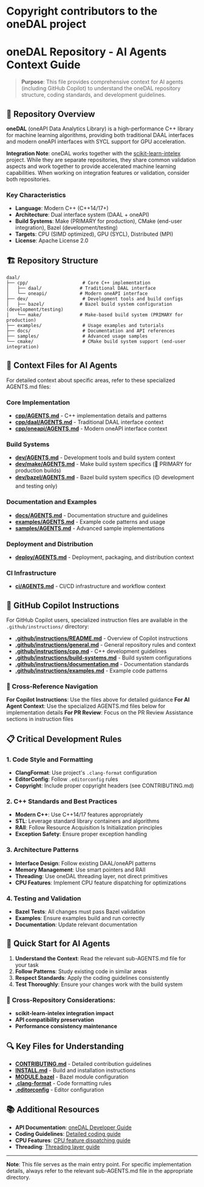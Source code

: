 # Copyright contributors to the oneDAL project
#
<!--
  ~ Licensed under the Apache License, Version 2.0 (the "License");
  ~ you may not use this file except in compliance with the License.
  ~ You may obtain a copy of the License at
  ~
  ~     http://www.apache.org/licenses/LICENSE-2.0
  ~
  ~ Unless required by applicable law or agreed to in writing, software
  ~ distributed under the License is distributed on an "AS IS" BASIS,
  ~ WITHOUT WARRANTIES OR CONDITIONS OF ANY KIND, either express or implied.
  ~ See the License for the specific language governing permissions and
  ~ limitations under the License.
-->

# oneDAL Repository - AI Agents Context Guide

> **Purpose**: This file provides comprehensive context for AI agents (including GitHub Copilot) to understand the oneDAL repository structure, coding standards, and development guidelines.

## 🎯 Repository Overview

**oneDAL** (oneAPI Data Analytics Library) is a high-performance C++ library for machine learning algorithms, providing both traditional DAAL interfaces and modern oneAPI interfaces with SYCL support for GPU acceleration.

**Integration Note**: oneDAL works together with the [scikit-learn-intelex](https://github.com/intel/scikit-learn-intelex) project. While they are separate repositories, they share common validation aspects and work together to provide accelerated machine learning capabilities. When working on integration features or validation, consider both repositories.

### Key Characteristics
- **Language**: Modern C++ (C++14/17+)
- **Architecture**: Dual interface system (DAAL + oneAPI)
- **Build Systems**: Make (PRIMARY for production), CMake (end-user integration), Bazel (development/testing)
- **Targets**: CPU (SIMD optimized), GPU (SYCL), Distributed (MPI)
- **License**: Apache License 2.0

## 🏗️ Repository Structure

```
daal/
├── cpp/                    # Core C++ implementation
│   ├── daal/              # Traditional DAAL interface
│   └── oneapi/            # Modern oneAPI interface
├── dev/                    # Development tools and build configs
│   ├── bazel/             # Bazel build system configuration (development/testing)
│   └── make/              # Make-based build system (PRIMARY for production)
├── examples/               # Usage examples and tutorials
├── docs/                   # Documentation and API references
├── samples/                # Advanced usage samples
└── cmake/                  # CMake build system support (end-user integration)
```

## 🔗 Context Files for AI Agents

For detailed context about specific areas, refer to these specialized AGENTS.md files:

### Core Implementation
- **[cpp/AGENTS.md](cpp/AGENTS.md)** - C++ implementation details and patterns
- **[cpp/daal/AGENTS.md](cpp/daal/AGENTS.md)** - Traditional DAAL interface context
- **[cpp/oneapi/AGENTS.md](cpp/oneapi/AGENTS.md)** - Modern oneAPI interface context

### Build Systems
- **[dev/AGENTS.md](dev/AGENTS.md)** - Development tools and build system context
- **[dev/make/AGENTS.md](dev/make/AGENTS.md)** - Make build system specifics (🔴 PRIMARY for production builds)
- **[dev/bazel/AGENTS.md](dev/bazel/AGENTS.md)** - Bazel build system specifics (🟡 development and testing only)

### Documentation and Examples
- **[docs/AGENTS.md](docs/AGENTS.md)** - Documentation structure and guidelines
- **[examples/AGENTS.md](examples/AGENTS.md)** - Example code patterns and usage
- **[samples/AGENTS.md](samples/AGENTS.md)** - Advanced sample implementations

### Deployment and Distribution
- **[deploy/AGENTS.md](deploy/AGENTS.md)** - Deployment, packaging, and distribution context

### CI Infrastructure
- **[ci/AGENTS.md](ci/AGENTS.md)** - CI/CD infrastructure and workflow context

## 🤖 GitHub Copilot Instructions

For GitHub Copilot users, specialized instruction files are available in the `.github/instructions/` directory:

- **[.github/instructions/README.md](.github/instructions/README.md)** - Overview of Copilot instructions
- **[.github/instructions/general.md](.github/instructions/general.md)** - General repository rules and context
- **[.github/instructions/cpp.md](.github/instructions/cpp.md)** - C++ development guidelines
- **[.github/instructions/build-systems.md](.github/instructions/build-systems.md)** - Build system configurations
- **[.github/instructions/documentation.md](.github/instructions/documentation.md)** - Documentation standards
- **[.github/instructions/examples.md](.github/instructions/examples.md)** - Example code patterns

### 🔄 Cross-Reference Navigation

**For Copilot Instructions**: Use the files above for detailed guidance
**For AI Agent Context**: Use the specialized AGENTS.md files below for implementation details
**For PR Review**: Focus on the PR Review Assistance sections in instruction files

## 📋 Critical Development Rules

### 1. Code Style and Formatting
- **ClangFormat**: Use project's `.clang-format` configuration
- **EditorConfig**: Follow `.editorconfig` rules
- **Copyright**: Include proper copyright headers (see CONTRIBUTING.md)

### 2. C++ Standards and Best Practices
- **Modern C++**: Use C++14/17 features appropriately
- **STL**: Leverage standard library containers and algorithms
- **RAII**: Follow Resource Acquisition Is Initialization principles
- **Exception Safety**: Ensure proper exception handling

### 3. Architecture Patterns
- **Interface Design**: Follow existing DAAL/oneAPI patterns
- **Memory Management**: Use smart pointers and RAII
- **Threading**: Use oneDAL threading layer, not direct primitives
- **CPU Features**: Implement CPU feature dispatching for optimizations

### 4. Testing and Validation
- **Bazel Tests**: All changes must pass Bazel validation
- **Examples**: Ensure examples build and run correctly
- **Documentation**: Update relevant documentation

## 🚀 Quick Start for AI Agents

1. **Understand the Context**: Read the relevant sub-AGENTS.md file for your task
2. **Follow Patterns**: Study existing code in similar areas
3. **Respect Standards**: Apply the coding guidelines consistently
4. **Test Thoroughly**: Ensure your changes work with the build system


### 🔄 **Cross-Repository Considerations**:
- **scikit-learn-intelex integration impact**
- **API compatibility preservation**
- **Performance consistency maintenance**

## 🔍 Key Files for Understanding

- **[CONTRIBUTING.md](CONTRIBUTING.md)** - Detailed contribution guidelines
- **[INSTALL.md](INSTALL.md)** - Build and installation instructions
- **[MODULE.bazel](MODULE.bazel)** - Bazel module configuration
- **[.clang-format](.clang-format)** - Code formatting rules
- **[.editorconfig](.editorconfig)** - Editor configuration

## 📚 Additional Resources

- **API Documentation**: [oneDAL Developer Guide](https://uxlfoundation.github.io/oneDAL/)
- **Coding Guidelines**: [Detailed coding guide](https://uxlfoundation.github.io/oneDAL/contribution/coding_guide.html)
- **CPU Features**: [CPU feature dispatching guide](https://uxlfoundation.github.io/oneDAL/contribution/cpu_features.html)
- **Threading**: [Threading layer guide](https://uxlfoundation.github.io/oneDAL/contribution/threading.html)

---

**Note**: This file serves as the main entry point. For specific implementation details, always refer to the relevant sub-AGENTS.md file in the appropriate directory.

